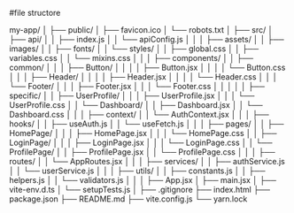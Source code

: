 #file structore


my-app/
│
├── public/
│   ├── favicon.ico
│   └── robots.txt
│
├── src/
│   ├── api/
│   │   ├── index.js
│   │   └── apiConfig.js
│   │
│   ├── assets/
│   │   ├── images/
│   │   ├── fonts/
│   │   └── styles/
│   │       ├── global.css
│   │       ├── variables.css
│   │       └── mixins.css
│   │
│   ├── components/
│   │   ├── common/
│   │   │   ├── Button/
│   │   │   │   ├── Button.jsx
│   │   │   │   └── Button.css
│   │   │   ├── Header/
│   │   │   │   ├── Header.jsx
│   │   │   │   └── Header.css
│   │   │   └── Footer/
│   │   │       ├── Footer.jsx
│   │   │       └── Footer.css
│   │   │
│   │   ├── specific/
│   │       ├── UserProfile/
│   │       │   ├── UserProfile.jsx
│   │       │   └── UserProfile.css
│   │       └── Dashboard/
│   │           ├── Dashboard.jsx
│   │           └── Dashboard.css
│   │
│   ├── context/
│   │   └── AuthContext.jsx
│   │
│   ├── hooks/
│   │   ├── useAuth.js
│   │   └── useFetch.js
│   │
│   ├── pages/
│   │   ├── HomePage/
│   │   │   ├── HomePage.jsx
│   │   │   └── HomePage.css
│   │   ├── LoginPage/
│   │   │   ├── LoginPage.jsx
│   │   │   └── LoginPage.css
│   │   └── ProfilePage/
│   │       ├── ProfilePage.jsx
│   │       └── ProfilePage.css
│   │
│   ├── routes/
│   │   └── AppRoutes.jsx
│   │
│   ├── services/
│   │   ├── authService.js
│   │   └── userService.js
│   │
│   ├── utils/
│   │   ├── constants.js
│   │   ├── helpers.js
│   │   └── validators.js
│   │
│   ├── App.jsx
│   ├── main.jsx
│   ├── vite-env.d.ts
│   └── setupTests.js
│
├── .gitignore
├── index.html
├── package.json
├── README.md
├── vite.config.js
└── yarn.lock
